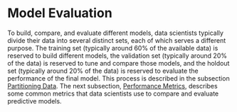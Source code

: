 # Model Evaluation

To build, compare, and evaluate different models, data scientists typically divide their data into several distinct sets, each of which serves a different purpose. The training set (typically around 60% of the available data) is reserved to build different models, the validation set (typically around 20% of the data) is reserved to tune and compare those models, and the holdout set (typically around 20% of the data) is reserved to evaluate the performance of the final model. This process is described in the subsection [Partitioning Data](data_partition.html#partitioning-data). The next subsection, [Performance Metrics](performance_metrics.html#performance-metrics), describes some common metrics that data scientists use to compare and evaluate predictive models. 